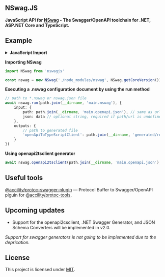 ## NSwag.JS
<b>JavaScript API for [NSwag](https://github.com/RicoSuter/NSwag) - The Swagger/OpenAPI toolchain for .NET, ASP.NET Core and TypeScript.</b>

## Example

<details>
<summary><strong>JavaScript Import</strong></summary>
	
```javascript
const NSwag = require('nswagjs').NSwag

const nswag = new NSwag(NSwag.getCoreVersion())
```
</details>

**Importing NSwag**
```typescript
import NSwag from 'nswagjs'

const nswag = new NSwag('./node_modules/nswag', NSwag.getCoreVersion())
```

**Executing a .nswag configuration document by using the run method**
```typescript
// path to *.nswag or nswag.json file
await nswag.run(path.join(__dirname, 'main.nswag'), {
	input: {
		path: path.join(__dirname, 'main.openapi.json'), // same as url, can be undefined
		json: data // optional string, required if path/url is undefined
	},
	outputs: {
		// path to generated file
		'openApiToTypeScriptClient': path.join(__dirname, 'generated/run.test.ts')
	}
})
```

**Using openapi2tsclient generator**
```typescript
await nswag.openapi2tsclient(path.join(__dirname, 'main.openapi.json'), path.join(__dirname, 'generated/run.test.ts'))
```

## Useful tools

[@accility/protoc-swagger-plugin](https://www.npmjs.com/package/@accility/protoc-swagger-plugin) — Protocol Buffer to Swagger/OpenAPI plguin for [@accility/protoc-tools](https://www.npmjs.com/package/@accility/protoc-tools).

## Upcoming updates

 - Support for the openapi2csclient, .NET Swagger Generator, and JSON Schema Converters will be implemented in v2.0.

_Support for swagger generators is not going to be implemented due to the deprication._

## License
This project is licensed under [MIT](./LICENSE).
